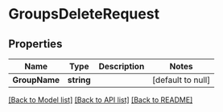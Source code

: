 # GroupsDeleteRequest

## Properties
Name | Type | Description | Notes
------------ | ------------- | ------------- | -------------
**GroupName** | **string** |  | [default to null]

[[Back to Model list]](../README.md#documentation-for-models) [[Back to API list]](../README.md#documentation-for-api-endpoints) [[Back to README]](../README.md)



